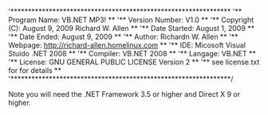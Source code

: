 '***************************************************************
'**  Program Name:   VB.NET MP3!    		              **
'**  Version Number: V1.0                                     **
'**  Copyright (C):  August 9, 2009 Richard W. Allen	      **
'**  Date Started:   August 1, 2009			      **
'**  Date Ended:     August 9, 2009                           **
'**  Author:         Richardn W. Allen                        **
'**  Webpage:        http://richard-allen.homelinux.com	      **
'**  IDE:            Micosoft Visual Stuido .NET 2008         **
'**  Compiler:       VB.NET 2008                              **
'**  Langage:        VB.NET				      **
'**  License:	     GNU GENERAL PUBLIC LICENSE Version 2     **
'**		     see license.txt for for details	      **
'***************************************************************/   

Note you will need the .NET Framework 3.5 or higher and Direct X 9 or higher.
  